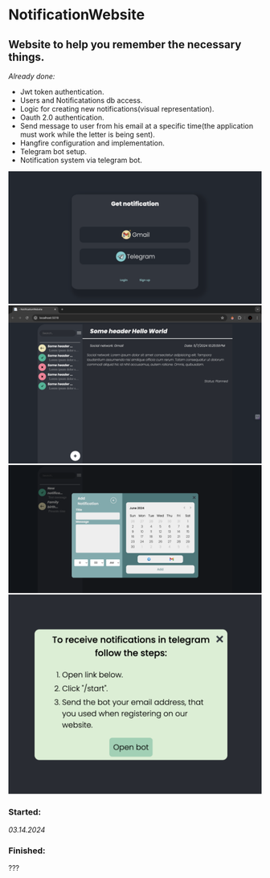 # NotificationWebsite
## Website to help you remember the necessary things.

_Already done:_
* Jwt token authentication.
* Users and Notificatations db access.
* Logic for creating new notifications(visual representation).
* Oauth 2.0 authentication.
* Send message to user from his email at a specific time(the application must work while the letter is being sent).
* Hangfire configuration and implementation.
* Telegram bot setup.
* Notification system via telegram bot.

![WebsitePreview](https://github.com/sweeppy/NotificationWebSite/blob/main/README_images/homePage.png)
![WebsitePreview](https://github.com/sweeppy/NotificationWebSite/blob/main/README_images/main.png)
![WebsitePreview](https://github.com/sweeppy/NotificationWebSite/blob/main/README_images/addNotification.png)
![WebsitePreview](https://github.com/sweeppy/NotificationWebSite/blob/main/README_images/telegramModalWindow.png)

### Started:
_03.14.2024_
### Finished:
???
